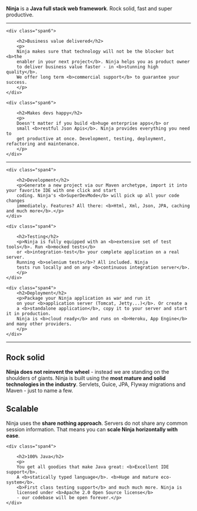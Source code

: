 
<div class="hero-unit">
	<p><b>Ninja</b> is a <b> Java full stack web framework</b>.
        Rock solid, fast and super productive.
           </p>


</div>

<hr>

<!-- Example row-fluid of columns -->
<div class="row-fluid">

    <div class="span6">

        <h2>Business value delivered</h2>
        <p>
        Ninja makes sure that technology will not be the blocker but <b>the 
        enabler in your next project</b>. Ninja helps you as product owner
        to deliver business value faster - in <b>stunning high quality</b>. 
        We offer long term <b>commercial support</b> to guarantee your success.
        </p>
    </div>

    <div class="span6">
        
        <h2>Makes devs happy</h2>
        <p>
        Doesn't matter if you build <b>huge enterprise apps</b> or 
        small <b>restful Json Apis</b>. Ninja provides everything you need to 
        get productive at once. Development, testing, deployment, refactoring and maintenance.
        </p>
    </div>
</div>

<hr>


<div class="row-fluid">	

    <div class="span4">
        
        <h2>Development</h2>
        <p>Generate a new project via our Maven archetype, import it into your favorite IDE with one click and start
        coding. Ninja's <b>SuperDevMode</b> will pick up all your code changes
        immediately. Features? All there: <b>Html, Xml, Json, JPA, caching and much more</b>.</p>
    </div>
    
    <div class="span4">
        
        <h2>Testing</h2>
        <p>Ninja is fully equipped with an <b>extensive set of test tools</b>. Run <b>mocked tests</b>
        or <b>integration-test</b> your complete application on a real server. 
        Running <b>selenium tests</b>? All included. Ninja
        tests run locally and on any <b>continuous integration server</b>.
        </p>
    </div>
    
    <div class="span4">
        <h2>Deployment</h2>
        <p>Package your Ninja application as war and run it
        on your <b>application server (Tomcat, Jetty...)</b>. Or create a 
        a <b>standalone application</b>, copy it to your server and start it in production.
        Ninja is <b>cloud ready</b> and runs on <b>Heroku, App Engine</b> and many other providers.
        </p>
    </div>
    
</div>

<hr/>

<div class="row-fluid"> 
    <div class="span4">
        <h2>Rock solid</h2>
        <p><b>Ninja does not reinvent the wheel</b> - instead we are standing on the shoulders of giants.
        Ninja is built using the <b>most mature and solid technologies in the industry</b>. 
        Servlets, Guice, JPA, Flyway migrations and Maven - just to name a few.
        </p>
    </div>
    

    
    
   <div class="span4">
        <h2>Scalable</h2>
        <p>
        Ninja uses the <b>share nothing approach</b>. Servers do not 
        share any common session information. 
        That means you can <b>scale Ninja horizontally with ease</b>.
        </p>
    </div>
    
    
    
    <div class="span4">

        <h2>100% Java</h2>
        <p>
        You get all goodies that make Java great: <b>Excellent IDE support</b>.
        A <b>statically typed language</b>. <b>Huge and mature eco-system</b>. 
        <b>First class testing support</b> and much much more. Ninja is 
        licensed under <b>Apache 2.0 Open Source license</b> 
        - our codebase will be open forever.</p>
    </div>  
</div>

<br/>
<br/>